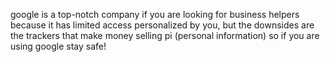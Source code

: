 google is a top-notch company if you are looking for business helpers because it has limited access personalized by you, but the downsides are the trackers that make money selling pi (personal information) so if you are using google stay safe!